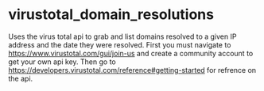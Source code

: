 # virustotal_domain_resolutions
Uses the virus total api to grab and list domains resolved to a given IP address and the date they were resolved.
First you must navigate to https://www.virustotal.com/gui/join-us and create a community account to get your own api key. Then go to https://developers.virustotal.com/reference#getting-started for refrence on the api.
